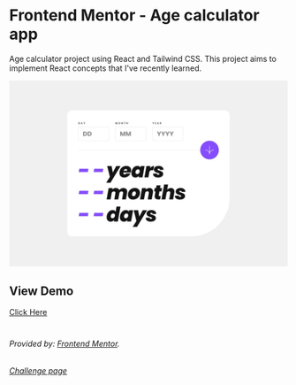 #  Frontend Mentor - Age calculator app


Age calculator project using React and Tailwind CSS. This project aims to implement React concepts that I've recently learned.

![](./public/desktop-design.jpg)
## View Demo
[Click Here](https://vabdullh.github.io/Age-calculator-react/dist/)
#
###### Provided by: [Frontend Mentor](https://www.frontendmentor.io). 
######  [Challenge page]((https://www.frontendmentor.io/challenges/age-calculator-app-dF9DFFpj-Q))
